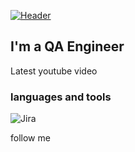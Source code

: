 [![Header](https://github.com/forest85/forest85/blob/main/assets/header.png)](https://hh.ru/resume/b6dbe1d0ff0b0374430039ed1f39564e555935)


## I'm a QA Engineer 

Latest youtube video

### languages and tools
![Jira](https://img.shields.io/badge/-Jira-090909?style=for-the-badge&logo=jira?logoColor=1252D9)




follow me

 

